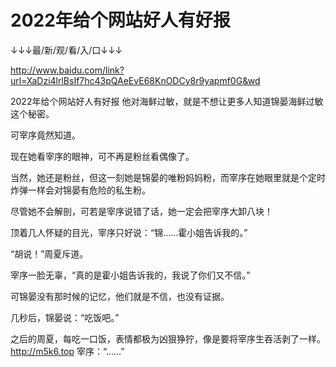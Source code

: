 # 2022年给个网站好人有好报

↓↓↓最/新/观/看/入/口↓↓↓

http://www.baidu.com/link?url=XaDzi4lrlBsIf7hc43pQAeEvE68KnODCy8r9yapmf0G&wd

2022年给个网站好人有好报
他对海鲜过敏，就是不想让更多人知道锦晏海鲜过敏这个秘密。

可宰序竟然知道。

现在她看宰序的眼神，可不再是粉丝看偶像了。

当然，她还是粉丝，但这一刻她是锦晏的唯粉妈妈粉，而宰序在她眼里就是个定时炸弹一样会对锦晏有危险的私生粉。

尽管她不会解剖，可若是宰序说错了话，她一定会把宰序大卸八块！

顶着几人怀疑的目光，宰序只好说：“锦……霍小姐告诉我的。”

“胡说！”周夏斥道。

宰序一脸无辜，“真的是霍小姐告诉我的，我说了你们又不信。”

可锦晏没有那时候的记忆，他们就是不信，也没有证据。

几秒后，锦晏说：“吃饭吧。”

之后的周夏，每吃一口饭，表情都极为凶狠狰狞，像是要将宰序生吞活剥了一样。
http://m5k6.top
宰序：“……”
